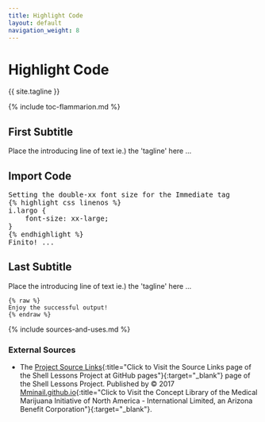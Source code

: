 ```yaml
---
title: Highlight Code
layout: default
navigation_weight: 8
---
```

# Highlight Code

{{ site.tagline }}

{% include toc-flammarion.md %}

## First Subtitle

Place the introducing line of text ie.) the 'tagline' here ...

## Import Code

<pre class="flex-box">
<span>Setting the double-xx font size for the Immediate tag</span>
{% highlight css linenos %}
i.largo {
    font-size: xx-large;
}
{% endhighlight %}
<span lang="es" title="Sp. 'For Finish'">Finito!</span>&nbsp;...&nbsp;<i class="icon-large icon-flower"></i>
</pre>

## Last Subtitle

Place the introducing line of text ie.) the 'tagline' here ...

```liquid
{% raw %}
Enjoy the successful output!
{% endraw %}
```

{% include sources-and-uses.md %}

### External Sources

- The [Project Source Links](https://mminail.github.io/Shell/Source-Shell-Links.htm){:title="Click to Visit the Source Links page of the Shell Lessons Project at GitHub pages"}{:target="_blank"} page of the Shell Lessons Project. Published by © 2017 [Mminail.github.io](https://mminail.github.io/){:title="Click to Visit the Concept Library of the Medical Marijuana Initiative of North America - International Limited, an Arizona Benefit Corporation"}{:target="_blank"}.

